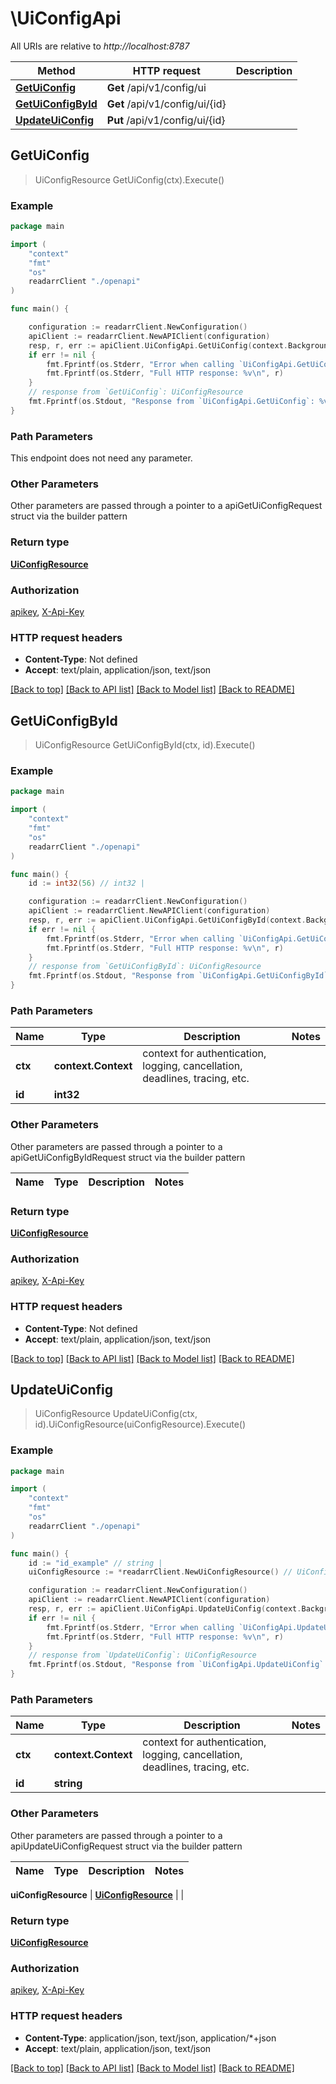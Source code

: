 # \UiConfigApi

All URIs are relative to *http://localhost:8787*

Method | HTTP request | Description
------------- | ------------- | -------------
[**GetUiConfig**](UiConfigApi.md#GetUiConfig) | **Get** /api/v1/config/ui | 
[**GetUiConfigById**](UiConfigApi.md#GetUiConfigById) | **Get** /api/v1/config/ui/{id} | 
[**UpdateUiConfig**](UiConfigApi.md#UpdateUiConfig) | **Put** /api/v1/config/ui/{id} | 



## GetUiConfig

> UiConfigResource GetUiConfig(ctx).Execute()



### Example

```go
package main

import (
    "context"
    "fmt"
    "os"
    readarrClient "./openapi"
)

func main() {

    configuration := readarrClient.NewConfiguration()
    apiClient := readarrClient.NewAPIClient(configuration)
    resp, r, err := apiClient.UiConfigApi.GetUiConfig(context.Background()).Execute()
    if err != nil {
        fmt.Fprintf(os.Stderr, "Error when calling `UiConfigApi.GetUiConfig``: %v\n", err)
        fmt.Fprintf(os.Stderr, "Full HTTP response: %v\n", r)
    }
    // response from `GetUiConfig`: UiConfigResource
    fmt.Fprintf(os.Stdout, "Response from `UiConfigApi.GetUiConfig`: %v\n", resp)
}
```

### Path Parameters

This endpoint does not need any parameter.

### Other Parameters

Other parameters are passed through a pointer to a apiGetUiConfigRequest struct via the builder pattern


### Return type

[**UiConfigResource**](UiConfigResource.md)

### Authorization

[apikey](../README.md#apikey), [X-Api-Key](../README.md#X-Api-Key)

### HTTP request headers

- **Content-Type**: Not defined
- **Accept**: text/plain, application/json, text/json

[[Back to top]](#) [[Back to API list]](../README.md#documentation-for-api-endpoints)
[[Back to Model list]](../README.md#documentation-for-models)
[[Back to README]](../README.md)


## GetUiConfigById

> UiConfigResource GetUiConfigById(ctx, id).Execute()



### Example

```go
package main

import (
    "context"
    "fmt"
    "os"
    readarrClient "./openapi"
)

func main() {
    id := int32(56) // int32 | 

    configuration := readarrClient.NewConfiguration()
    apiClient := readarrClient.NewAPIClient(configuration)
    resp, r, err := apiClient.UiConfigApi.GetUiConfigById(context.Background(), id).Execute()
    if err != nil {
        fmt.Fprintf(os.Stderr, "Error when calling `UiConfigApi.GetUiConfigById``: %v\n", err)
        fmt.Fprintf(os.Stderr, "Full HTTP response: %v\n", r)
    }
    // response from `GetUiConfigById`: UiConfigResource
    fmt.Fprintf(os.Stdout, "Response from `UiConfigApi.GetUiConfigById`: %v\n", resp)
}
```

### Path Parameters


Name | Type | Description  | Notes
------------- | ------------- | ------------- | -------------
**ctx** | **context.Context** | context for authentication, logging, cancellation, deadlines, tracing, etc.
**id** | **int32** |  | 

### Other Parameters

Other parameters are passed through a pointer to a apiGetUiConfigByIdRequest struct via the builder pattern


Name | Type | Description  | Notes
------------- | ------------- | ------------- | -------------


### Return type

[**UiConfigResource**](UiConfigResource.md)

### Authorization

[apikey](../README.md#apikey), [X-Api-Key](../README.md#X-Api-Key)

### HTTP request headers

- **Content-Type**: Not defined
- **Accept**: text/plain, application/json, text/json

[[Back to top]](#) [[Back to API list]](../README.md#documentation-for-api-endpoints)
[[Back to Model list]](../README.md#documentation-for-models)
[[Back to README]](../README.md)


## UpdateUiConfig

> UiConfigResource UpdateUiConfig(ctx, id).UiConfigResource(uiConfigResource).Execute()



### Example

```go
package main

import (
    "context"
    "fmt"
    "os"
    readarrClient "./openapi"
)

func main() {
    id := "id_example" // string | 
    uiConfigResource := *readarrClient.NewUiConfigResource() // UiConfigResource |  (optional)

    configuration := readarrClient.NewConfiguration()
    apiClient := readarrClient.NewAPIClient(configuration)
    resp, r, err := apiClient.UiConfigApi.UpdateUiConfig(context.Background(), id).UiConfigResource(uiConfigResource).Execute()
    if err != nil {
        fmt.Fprintf(os.Stderr, "Error when calling `UiConfigApi.UpdateUiConfig``: %v\n", err)
        fmt.Fprintf(os.Stderr, "Full HTTP response: %v\n", r)
    }
    // response from `UpdateUiConfig`: UiConfigResource
    fmt.Fprintf(os.Stdout, "Response from `UiConfigApi.UpdateUiConfig`: %v\n", resp)
}
```

### Path Parameters


Name | Type | Description  | Notes
------------- | ------------- | ------------- | -------------
**ctx** | **context.Context** | context for authentication, logging, cancellation, deadlines, tracing, etc.
**id** | **string** |  | 

### Other Parameters

Other parameters are passed through a pointer to a apiUpdateUiConfigRequest struct via the builder pattern


Name | Type | Description  | Notes
------------- | ------------- | ------------- | -------------

 **uiConfigResource** | [**UiConfigResource**](UiConfigResource.md) |  | 

### Return type

[**UiConfigResource**](UiConfigResource.md)

### Authorization

[apikey](../README.md#apikey), [X-Api-Key](../README.md#X-Api-Key)

### HTTP request headers

- **Content-Type**: application/json, text/json, application/*+json
- **Accept**: text/plain, application/json, text/json

[[Back to top]](#) [[Back to API list]](../README.md#documentation-for-api-endpoints)
[[Back to Model list]](../README.md#documentation-for-models)
[[Back to README]](../README.md)

